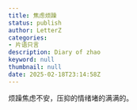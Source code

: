 ```yaml
---
title: 焦虑烦躁
status: publish
author: LetterZ
categories:
- 片语只言
description: Diary of zhao
keyword: null
thumbnail: null
date: 2025-02-18T23:14:58Z
---
```


烦躁焦虑不安，压抑的情绪堵的满满的。